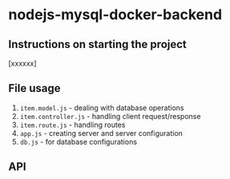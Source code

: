 # nodejs-mysql-docker-backend

## Instructions on starting the project
[xxxxxx]

## File usage
1. `item.model.js` - dealing with database operations
2. `item.controller.js` - handling client request/response
3. `item.route.js` - handling routes
4. `app.js` - creating server and server configuration
5. `db.js` - for database configurations

## API

